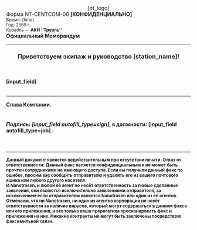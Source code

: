 <center>[nt_logo]</center>
Форма NT-CENTCOM-00 <b>[КОНФИДЕНЦИАЛЬНО] </b>
<br></small> <small>Время: [time]</small>
<br><small>Год: 2569 г.</small>
<br><small>Корабль — <b>АКН ‘’Трурль’’</b></small>
<br><large><b> Официальный Меморандум <b></large>
<hr><center><h3><b>Приветствуем экипаж и руководство [station_name]</b>!</h3></center>
<br><br>
<b> [input_field] </b>
<br><br><hr> Слава Компании. <br><h4><i>
<br><b>Подпись:  </b>[input_field autofill_type=sign]</i>,  <b> в должности: [input_field autofill_type=job]</b> <i><field>.</i></h4><br><hr><small>
<b> Данный документ является недействительным при отсутствии печати.
Отказ от ответственности: Данный факс является конфиденциальным и не может быть прочтен сотрудниками не имеющего доступа. Если вы получили данный факс по ошибке, просим вас сообщить отправителю и удалить его из вашего почтового ящика или любого другого носителя. <br>И Nanotrasen, и любой её агент не несёт ответственность за любые сделанные заявления, они являются исключительно заявлениями отправителя, за исключением если отправителем является Nanotrasen или один из её агентов. Отмечаем, что ни Nanotrasen, ни один из агентов корпорации не несёт ответственности за наличие вирусов, который могут содержаться в данном факсе или его приложения, и это только ваша прерогатива просканировать факс и приложения на них. Никакие контракты не могут быть заключены посредством факсимильной связи. </b> <small>
